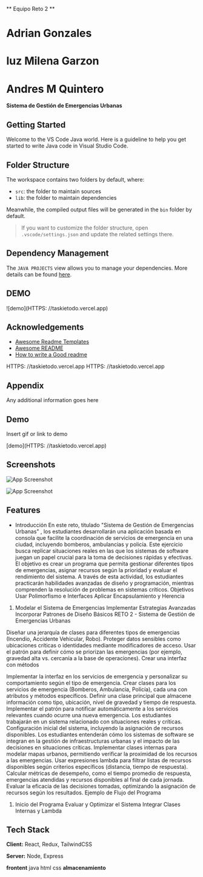 ** Equipo Reto 2 **
# Adrian Gonzales
# luz Milena Garzon
# Andres M Quintero

**Sistema de Gestión de Emergencias Urbanas**

## Getting Started

Welcome to the VS Code Java world. Here is a guideline to help you get started to write Java code in Visual Studio Code.

## Folder Structure

The workspace contains two folders by default, where:

- `src`: the folder to maintain sources
- `lib`: the folder to maintain dependencies

Meanwhile, the compiled output files will be generated in the `bin` folder by default.

> If you want to customize the folder structure, open `.vscode/settings.json` and update the related settings there.

## Dependency Management

The `JAVA PROJECTS` view allows you to manage your dependencies. More details can be found [here](https://github.com/microsoft/vscode-java-dependency#manage-dependencies).

## DEMO
![demo](HTTPS: //taskietodo.vercel.app)



## Acknowledgements

 - [Awesome Readme Templates](https://awesomeopensource.com/project/elangosundar/awesome-README-templates)
 - [Awesome README](https://github.com/matiassingers/awesome-readme)
 - [How to write a Good readme](https://bulldogjob.com/news/449-how-to-write-a-good-readme-for-your-github-project)

HTTPS: //taskietodo.vercel.app
HTTPS: //taskietodo.vercel.app
## Appendix

Any additional information goes here


## Demo

Insert gif or link to demo

[demo](HTTPS: //taskietodo.vercel.app)

## Screenshots

![App Screenshot](https://via.placeholder.com/468x300?text=App+Screenshot+Here)


![App Screenshot](https://via.placeholder.com/468x300?text=App+Screenshot+Here)
## Features

- Introducción
En este reto, titulado "Sistema de Gestión de Emergencias Urbanas"
, los
estudiantes desarrollarán una aplicación basada en consola que facilite la
coordinación de servicios de emergencia en una ciudad, incluyendo bomberos,
ambulancias y policía. Este ejercicio busca replicar situaciones reales en las que los
sistemas de software juegan un papel crucial para la toma de decisiones rápidas y
efectivas. El objetivo es crear un programa que permita gestionar diferentes tipos
de emergencias, asignar recursos según la prioridad y evaluar el rendimiento del
sistema. A través de esta actividad, los estudiantes practicarán habilidades
avanzadas de diseño y programación, mientras comprenden la resolución de
problemas en sistemas críticos.
Objetivos
Usar Polimorfismo e Interfaces
Aplicar Encapsulamiento y Herencia
1. Modelar el Sistema de Emergencias
Implementar Estrategias Avanzadas
Incorporar Patrones de Diseño Básicos
RETO 2 - Sistema de Gestión de Emergencias Urbanas

Diseñar una jerarquía de clases para diferentes tipos de emergencias
(Incendio, Accidente Vehicular, Robo).
Proteger datos sensibles como ubicaciones críticas o identidades
mediante modificadores de acceso.
Usar el patrón para definir cómo se priorizan las emergencias
(por ejemplo, gravedad alta vs. cercanía a la base de operaciones).
Crear una interfaz con métodos

Implementar la interfaz en los servicios de emergencia y personalizar su
comportamiento según el tipo de emergencia.
Crear clases para los servicios de emergencia (Bomberos,
Ambulancia, Policía), cada una con atributos y métodos específicos.
Definir una clase principal que almacene información como
tipo, ubicación, nivel de gravedad y tiempo de respuesta.
Implementar el patrón para notificar automáticamente a los
servicios relevantes cuando ocurre una nueva emergencia.
Los estudiantes trabajarán en un sistema relacionado con situaciones
reales y críticas.
Configuración inicial del sistema, incluyendo la asignación de
recursos disponibles.
Los estudiantes entenderán cómo los sistemas de software se
integran en la gestión de infraestructuras urbanas y el impacto de
las decisiones en situaciones críticas.
Implementar clases internas para modelar mapas urbanos, permitiendo
verificar la proximidad de los recursos a las emergencias.
Usar expresiones lambda para filtrar listas de recursos disponibles según
criterios específicos (distancia, tiempo de respuesta).
Calcular métricas de desempeño, como el tiempo promedio de
respuesta, emergencias atendidas y recursos disponibles al final de cada
jornada.
Evaluar la eficacia de las decisiones tomadas, optimizando la asignación
de recursos según los resultados.
Ejemplo de Flujo del Programa
1. Inicio del Programa
Evaluar y Optimizar el Sistema
Integrar Clases Internas y Lambda

## Tech Stack

**Client:** React, Redux, TailwindCSS

**Server:** Node, Express

**frontent** java html css
**almacenamiento**